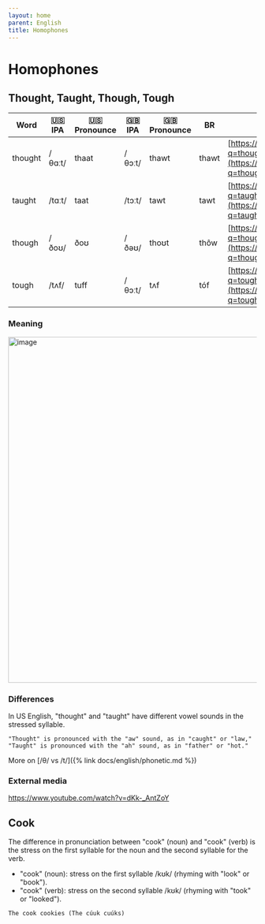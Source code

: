 ```yaml
---
layout: home
parent: English
title: Homophones
---
```


# Homophones

## Thought, Taught, Though, Tough

| Word    | 🇺🇸 IPA         | 🇺🇸 Pronounce   | 🇬🇧 IPA      | 🇬🇧 Pronounce | BR          | Link                                                                                                   |
| ------- | -------------- | ------------- | ----------- | ----------- | ----------- | -------------------------------------------------------------------------------------------------------| 
| thought | /θɑːt/         | thaat         | /θɔːt/      | thawt       | thawt       | [https://www.google.com/search?q=thought+pronounce](https://www.google.com/search?q=thought+pronounce) |
| taught  | /tɑːt/         | taat          | /tɔːt/      | tawt        | tawt        | [https://www.google.com/search?q=taught+pronounce](https://www.google.com/search?q=taught+pronounce)   |
| though  | /ðoʊ/          | ðoʊ           | /ðəʊ/       | thoʊt       | thôw        | [https://www.google.com/search?q=though+pronounce](https://www.google.com/search?q=though+pronounce)   |
| tough   | /tʌf/          | tuff          | /θɔːt/      | tʌf         | tóf         | [https://www.google.com/search?q=tough+pronounce](https://www.google.com/search?q=tough+pronounce)     |

### Meaning

<img width="702" alt="image" src="https://user-images.githubusercontent.com/11530478/232660124-e9318eb2-630d-4012-9381-57b8bd9a20f9.png">


### Differences

In US English, "thought" and "taught" have different vowel sounds in the stressed syllable. 

```
"Thought" is pronounced with the "aw" sound, as in "caught" or "law," 
"Taught" is pronounced with the "ah" sound, as in "father" or "hot."
```

More on [/θ/ vs /t/]({% link docs/english/phonetic.md %})

### External media

<https://www.youtube.com/watch?v=dKk-_AntZoY>


## Cook

The difference in pronunciation between "cook" (noun) and "cook" (verb) is the stress on the first syllable for the noun and the second syllable for the verb.

- "cook" (noun): stress on the first syllable /kʊk/ (rhyming with "look" or "book").
- "cook" (verb): stress on the second syllable /kʊk/ (rhyming with "took" or "looked").

```
The cook cookies (The cúuk cuúks)
```

